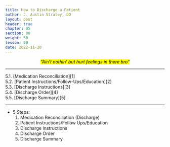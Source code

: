 ```yaml
---
title: How to Discharge a Patient
author: J. Austin Straley, DO
layout: post
header: true
chapter: 05
section: 00
weight: 50
lesson: 00
date: 2022-11-20
---
```


*<center><mark>“Ain’t nothin’ but hurt feelings in there bro”</mark></center>*

<hr>
5.1. [Medication Reconciliation][1]<br>
5.2. [Patient Instructions/Follow-Ups/Education][2]<br>
5.3. [Discharge Instructions][3]<br>
5.4. [Discharge Order][4]<br>
5.5. [Discharge Summary][5]<br>
<hr>

- 5 Steps:
	1. Medication Reconciliation (Discharge)
	2. Patient Instructions/Follow Ups/Education
	3. Discharge Instructions
	4. Discharge Order
    5. Discharge Summary


[1]: /internguidepages/1.5.1-medrec/
[2]: /internguidepages/1.5.2-patient-instructions/
[3]: /internguidepages/1.5.3-discharge-instructions/
[4]: /internguidepages/1.5.4-discharge-order/
[5]: /internguidepages/1.5.5-discharge-summary/